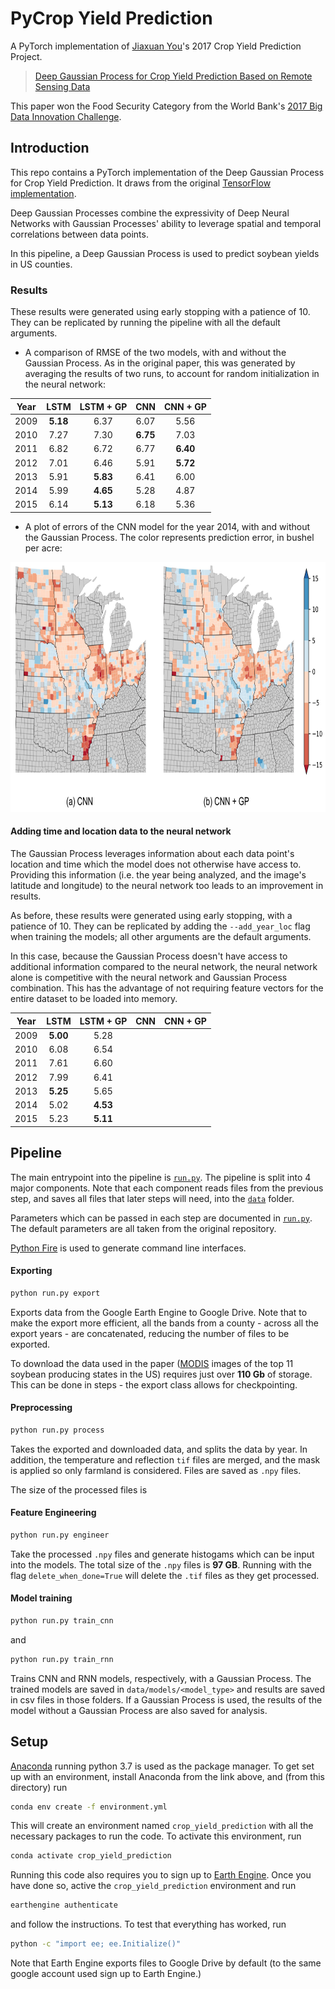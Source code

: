 # PyCrop Yield Prediction

A PyTorch implementation of [Jiaxuan You](https://cs.stanford.edu/~jiaxuan/)'s 2017 Crop Yield Prediction Project.

> [Deep Gaussian Process for Crop Yield Prediction Based on Remote Sensing Data](https://cs.stanford.edu/~ermon/papers/cropyield_AAAI17.pdf)

This paper won the Food Security Category from the World Bank's 
[2017 Big Data Innovation Challenge](http://www.worldbank.org/en/news/feature/2017/03/27/and-the-winners-of-the-big-data-innovation-challenge-are).

## Introduction

This repo contains a PyTorch implementation of the Deep Gaussian Process for Crop Yield Prediction. It draws from the
original [TensorFlow implementation](https://github.com/JiaxuanYou/crop_yield_prediction).

Deep Gaussian Processes combine the expressivity of Deep Neural Networks with Gaussian Processes' ability to leverage
spatial and temporal correlations between data points.

In this pipeline, a Deep Gaussian Process is used to predict soybean yields in US counties.

### Results

These results were generated using early stopping with a patience of 10. They can be replicated by running the pipeline
with all the default arguments.

* A comparison of RMSE of the two models, with and without the Gaussian Process. As in the original paper, this was
generated by averaging the results of two runs, to account for random initialization in the neural network:

| Year | LSTM    | LSTM + GP | CNN    | CNN + GP |
|:----:|:-------:|:---------:|:------:|:--------:|
|2009  |**5.18** |6.37       |6.07    |5.56      |
|2010  |7.27     |7.30       |**6.75**|7.03      |
|2011  |6.82     |6.72       |6.77    |**6.40**  |
|2012  |7.01     |6.46       |5.91    |**5.72**  |
|2013  |5.91     |**5.83**   |6.41    |6.00      |
|2014  |5.99     |**4.65**   |5.28    |4.87      |
|2015  |6.14     |**5.13**   |6.18    |5.36      |

* A plot of errors of the CNN model for the year 2014, with and without the Gaussian Process. The color represents prediction error, 
in bushel per acre:

<img src="diagrams/2014_cnn_errors.png" alt="CNN errors" height="400px"/>

#### Adding time and location data to the neural network

The Gaussian Process leverages information about each data point's location and time which the model does
not otherwise have access to. Providing this information (i.e. the year being analyzed, and the image's latitude 
and longitude) to the neural network too leads to an improvement in results.

As before, these results were generated using early stopping, with a patience of 10. They can be replicated
by adding the `--add_year_loc` flag when training the models; all other arguments are the default arguments.

In this case, because the Gaussian Process doesn't have access to additional information compared to the neural network,
the neural network alone is competitive with the neural network and Gaussian Process combination. This has the advantage
of not requiring feature vectors for the entire dataset to be loaded into memory.

| Year | LSTM    | LSTM + GP | CNN    | CNN + GP |
|:----:|:-------:|:---------:|:------:|:--------:|
|2009  |**5.00** |5.28       |        |          |
|2010  |6.08     |6.54       |        |          |
|2011  |7.61     |6.60       |        |          |
|2012  |7.99     |6.41       |        |          |
|2013  |**5.25** |5.65       |        |          |
|2014  |5.02     |**4.53**   |        |          |
|2015  |5.23     |**5.11**   |        |          |

## Pipeline

The main entrypoint into the pipeline is [`run.py`](run.py). The pipeline is split into 4 major components. Note that
each component reads files from the previous step, and saves all files that later steps will need, into the 
[`data`](data) folder.

Parameters which can be passed in each step are documented in [`run.py`](run.py). The default parameters are all taken
from the original repository.

[Python Fire](https://github.com/google/python-fire) is used to generate command line interfaces.

#### Exporting

```bash
python run.py export
```

Exports data from the Google Earth Engine to Google Drive. Note that to make the export more efficient, all the bands
from a county - across all the export years - are concatenated, reducing the number of files to be exported.

To download the data used in the paper ([MODIS](data/README.md#MODIS) images of the top 11 soybean producing states in the US) requires
just over **110 Gb** of storage. This can be done in steps - the export class allows for checkpointing.

#### Preprocessing

```bash
python run.py process
```

Takes the exported and downloaded data, and splits the data by year. In addition, the temperature and reflection `tif` 
files are merged, and the mask is applied so only farmland is considered. Files are saved as `.npy` files.

The size of the processed files is 

#### Feature Engineering

```bash
python run.py engineer
``` 
Take the processed `.npy` files and generate histogams which can be input into the models. The total size of the `.npy`
files is **97 GB**. Running with the flag `delete_when_done=True` will delete the `.tif` files as they get processed. 

#### Model training

```bash
python run.py train_cnn
```
and
```bash
python run.py train_rnn
```

Trains CNN and RNN models, respectively, with a Gaussian Process. The trained models are saved in 
`data/models/<model_type>` and results are saved in csv files in those folders. If a Gaussian Process is used, the
results of the model without a Gaussian Process are also saved for analysis.

## Setup

[Anaconda](https://www.anaconda.com/download/#macos) running python 3.7 is used as the package manager. To get set up
with an environment, install Anaconda from the link above, and (from this directory) run

```bash
conda env create -f environment.yml
```
This will create an environment named `crop_yield_prediction` with all the necessary packages to run the code. To 
activate this environment, run

```bash
conda activate crop_yield_prediction
```

Running this code also requires you to sign up to [Earth Engine](https://developers.google.com/earth-engine/). Once you 
have done so, active the `crop_yield_prediction` environment and run

```bash
earthengine authenticate
```

and follow the instructions. To test that everything has worked, run

```bash
python -c "import ee; ee.Initialize()"
```

Note that Earth Engine exports files to Google Drive by default (to the same google account used sign up to Earth Engine.)
